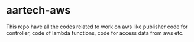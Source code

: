 # aartech-aws
This repo have all the codes related to work on aws like publisher code for controller, code of lambda functions, code for access data from aws etc.
